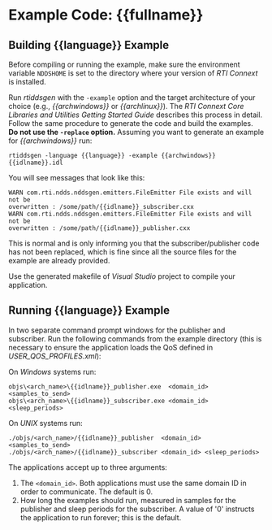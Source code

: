 # Example Code: {{fullname}}

## Building {{language}} Example
Before compiling or running the example, make sure the environment variable
`NDDSHOME` is set to the directory where your version of *RTI Connext* is
installed.

Run *rtiddsgen* with the `-example` option and the target architecture of your
choice (e.g., *{{archwindows}}* or *{{archlinux}}*). The *RTI Connext Core
Libraries and Utilities Getting Started Guide* describes this process in detail.
Follow the same procedure to generate the code and build the examples. **Do not
use the `-replace` option.** Assuming you want to generate an example for
*{{archwindows}}* run:
```
rtiddsgen -language {{language}} -example {{archwindows}} {{idlname}}.idl
```

You will see messages that look like this:
```
WARN com.rti.ndds.nddsgen.emitters.FileEmitter File exists and will not be
overwritten : /some/path/{{idlname}}_subscriber.cxx
WARN com.rti.ndds.nddsgen.emitters.FileEmitter File exists and will not be
overwritten : /some/path/{{idlname}}_publisher.cxx
```

This is normal and is only informing you that the subscriber/publisher code has
not been replaced, which is fine since all the source files for the example are
already provided.

Use the generated makefile of *Visual Studio* project to compile your
application.

## Running {{language}} Example
In two separate command prompt windows for the publisher and subscriber. Run
the following commands from the example directory (this is necessary to ensure
the application loads the QoS defined in *USER_QOS_PROFILES.xml*):

On *Windows* systems run:
```
objs\<arch_name>\{{idlname}}_publisher.exe  <domain_id> <samples_to_send>
objs\<arch_name>\{{idlname}}_subscriber.exe <domain_id> <sleep_periods>
```

On *UNIX* systems run:
```
./objs/<arch_name>/{{idlname}}_publisher  <domain_id> <samples_to_send>
./objs/<arch_name>/{{idlname}}_subscriber <domain_id> <sleep_periods>
```

The applications accept up to three arguments:

1. The `<domain_id>`. Both applications must use the same domain ID in order to
communicate. The default is 0.
2. How long the examples should run, measured in samples for the publisher
and sleep periods for the subscriber. A value of '0' instructs the
application to run forever; this is the default.

